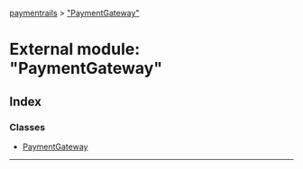 [paymentrails](../README.md) > ["PaymentGateway"](../modules/_paymentgateway_.md)



# External module: "PaymentGateway"

## Index

### Classes

* [PaymentGateway](../classes/_paymentgateway_.paymentgateway.md)



---
